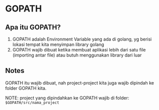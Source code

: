 # GOPATH

## Apa itu GOPATH?

1. GOPATH adalah Environment Variable yang ada di golang, yg berisi lokasi tempat kita menyimpan library golang
2. GOPATH wajib dibuat ketika membuat aplikasi lebih dari satu file (importing antar file) atau butuh menggunakan library dari luar

## Notes

GOPATH itu wajib dibuat, nah project-project kita juga wajib dipindah ke folder GOPATH kita.

NOTE: project yang dipindahkan ke GOPATH wajib di folder: `$GOPATH/src/nama_project`
